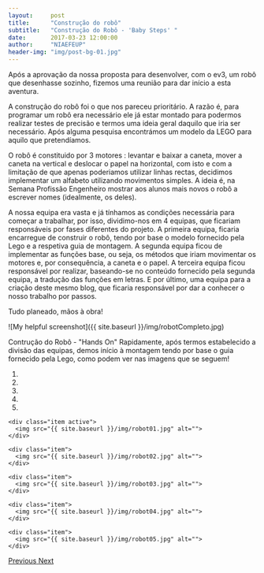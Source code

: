 ```yaml
---
layout:     post
title:      "Construção do robô"
subtitle:   "Construção do Robô - 'Baby Steps' "
date:       2017-03-23 12:00:00
author:     "NIAEFEUP"
header-img: "img/post-bg-01.jpg"
---
```



Após a aprovação da nossa proposta para desenvolver, com o ev3, um robô que desenhasse sozinho, fizemos uma reunião para dar início a esta aventura.

A construção do robô foi o que nos pareceu prioritário. A razão é, para programar um robô era necessário ele já estar montado para podermos realizar testes de precisão e termos uma ideia geral daquilo que iria ser necessário. Após alguma pesquisa encontrámos um modelo da LEGO para aquilo que pretendíamos.

O robô é constituido por 3 motores : levantar e baixar a caneta, mover a caneta na vertical e deslocar o papel na horizontal, com isto e com a limitação de que apenas poderiamos utilizar linhas rectas, decidimos implementar um alfabeto utilizando movimentos simples. A ideia é, na Semana Profissão Engenheiro mostrar aos alunos mais novos o robô a escrever nomes (idealmente, os deles).

A nossa equipa era vasta e já tínhamos as condições necessária para começar a trabalhar, por isso, dividimo-nos em 4 equipas, que ficariam responsáveis por fases diferentes do projeto. A primeira equipa, ficaria encarregue de construir o robô, tendo por base o modelo fornecido pela Lego e a respetiva guia de montagem. A segunda equipa ficou de implementar as funções base, ou seja, os métodos que iriam movimentar os motores e, por consequência, a caneta e o papel. A terceira equipa ficou responsável por realizar, baseando-se no conteúdo fornecido pela segunda equipa, a tradução das funções em letras. E por último, uma equipa para a criação deste mesmo blog, que ficaria responsável por dar a conhecer o nosso trabalho por passos.

Tudo planeado, mãos à obra!

![My helpful screenshot]({{ site.baseurl }}/img/robotCompleto.jpg)

Contrução do Robô - "Hands On"
Rapidamente, após termos estabelecido a divisão das equipas, demos início à montagem tendo por base o guia fornecido pela Lego, como podem ver nas imagens que se seguem!


<div id="myCarousel" class="carousel slide" data-ride="carousel">

  <!-- Indicators -->
  <ol class="carousel-indicators">
    <li data-target="#myCarousel" data-slide-to="0" class="active"></li>
    <li data-target="#myCarousel" data-slide-to="1"></li>
    <li data-target="#myCarousel" data-slide-to="2"></li>
    <li data-target="#myCarousel" data-slide-to="3"></li>
    <li data-target="#myCarousel" data-slide-to="4"></li>
  </ol>


  <div class="carousel-inner" role="listbox">

    <div class="item active">
      <img src="{{ site.baseurl }}/img/robot01.jpg" alt="">
    </div>  

    <div class="item">
      <img src="{{ site.baseurl }}/img/robot02.jpg" alt="">
    </div>

    <div class="item">
      <img src="{{ site.baseurl }}/img/robot03.jpg" alt="">
    </div>

    <div class="item">
      <img src="{{ site.baseurl }}/img/robot04.jpg" alt="">
    </div>

    <div class="item">
      <img src="{{ site.baseurl }}/img/robot05.jpg" alt="">
    </div>
  </div>


  <!-- Left and right controls -->
  <a class="left carousel-control" href="#myCarousel" role="button" data-slide="prev">
    <span class="glyphicon glyphicon-chevron-left" aria-hidden="true"></span>
    <span class="sr-only">Previous</span>
  </a>
  <a class="right carousel-control" href="#myCarousel" role="button" data-slide="next">
    <span class="glyphicon glyphicon-chevron-right" aria-hidden="true"></span>
    <span class="sr-only">Next</span>
  </a>
</div>
